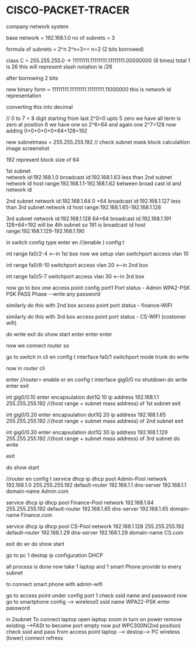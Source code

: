# CISCO-PACKET-TRACER
company network system 

base network = 192.168.1.0
no of subnets = 3

formula of subnets = 2^n 
2^n=3== n=2 (2 bits borrowed)

class C = 255.255.255.0 -> 11111111.11111111.11111111.00000000      (8 times)   total 1 is 26 this will represent slash notation ie /26

after borrowing 2 bits 

new binary form = 11111111.11111111.11111111.11000000  this is network id representation 

converting this into decimal 

//  0 to 7 = 8 digit starting from last 2^0=0 upto 5 zero we have all term is zero at position 6 we have one so 2^6=64 and again one 2^7=128 now adding 0+0+0+0+0+64+128=192
 
new subnetmass = 255.255.255.192  // check subnet mask block calculaltion image screenshot

192 represent block size of 64

1st subnet   
              network id:192.168.1.0
              broadcast id:192.168.1.63        less than 2nd subnet network id
              host range:192.168.1.1-192.168.1.62           between broad cast id and network id

2nd subnet 
              network id:192.168.1.64             0 +64
              broadcast id:192.168.1.127          less than 3rd subnet network id
              host range:192.168.1.65-192.168.1.126


3rd subnet 
             network id:192.168.1.128            64+64
             broadcast id:192.168.1.191          128+64=192 will be 4th subnet so 191 is broadcast id
             host range:192.168.1.129-192.168.1.190


in switch config 
type enter 
en  //(enable )
config t

int range fa0/2-4                          <--in 1st box
now we setup vlan 
switchport  access  vlan 10

int range fa0/8-10
switchport  access vlan 20             <--in 2nd box

int range fa0/5-7
switchport  access vlan 30             <--in 3rd box

now 
go to box one 
access point 
config
port1
Port status - Admin
WPA2-PSK
PSK PASS Phase --write any password

similarly do this with 2nd box access point
port status  - finance-WIFI

similarly do this with 3rd box access point
port status  - CS-WIFI   (costomer wifi)


do write 
exit
do show start
enter enter enter 



now we connect router so 

go to switch in cli
en
config t
interface fa0/1
switchport mode trunk
do write 


now in router
cli 


enter 
//router> 
enable or en
config t
interface gig0/0
no shutdown
do write
enter 
exit

int gig0/0.10
enter
encapsulation dot1Q 10
ip address 192.168.1.1 255.255.255.192  //(host range  + subnet mass address) of 1st subnet
exit


int gig0/0.20
enter
encapsulation dot1Q 20
ip address 192.168.1.65 255.255.255.192  //(host range  + subnet mass address) of 2nd subnet
exit


int gig0/0.30
enter
encapsulation dot1Q 30
ip address 192.168.1.129 255.255.255.192  //(host range  + subnet mass address) of 3rd subnet
do write

exit


do show start

//router
en
config t
service dhcp
ip dhcp pool Admin-Pool
network 192.168.1.0 255.255.255.192
default-router 192.168.1.1
dns-server 192.168.1.1
domain-name Admin.com



service dhcp
ip dhcp pool Finance-Pool
network 192.168.1.64 255.255.255.192
default-router 192.168.1.65
dns-server 192.168.1.65
domain-name Finance.com


service dhcp
ip dhcp pool CS-Pool
network 192.168.1.128 255.255.255.192
default-router 192.168.1.29
dns-server 192.168.1.29
domain-name CS.com

exit
do wr
do show start

go to pc 1
destop
ip configuration 
DHCP


all process is done 
now take 1 laptop and 1 smart Phone 
provide to every subnet 


to connect smart phone with admin-wifi

go to access point 
under config port 1 check ssid name and password
now go to smartphone 
config --> wireless0
ssid name 
WPA22-PSK enter password



in 2subnet 
To connect laptop
open laptop
zoom in 
turn on power
remove existing -->FASt 
to become port empty
now put WPC300N(2nd position)
check ssid and pass from access point
laptop --> destop--> PC wireless (tower)
connect
refress
